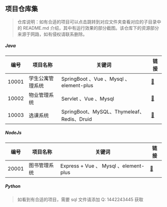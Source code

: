 ## 项目仓库集

> 仓库说明：如有合适的项目可以点击跳转到对应文件夹查看对应的子目录中的 README.md 介绍，其中有运行效果的部分截图。该仓库下的资源部分来源于网路，如有侵权请联系删除。

##### Java

| 编号  | 项目名称         | 关键词                                     | 链接                                                |
| ----- | ---------------- | ------------------------------------------ | --------------------------------------------------- |
| 10001 | 学生公寓管理系统 | SpringBoot 、Vue 、Mysql 、element-plus    | [🔗](./Java/10001.%20%20学生公寓管理系统/README.md) |
| 10002 | 物业管理系统     | Servlet 、Vue 、Mysql                      | [🔗](./Java/10002.%20物业管理系统/vue/README.md)    |
| 10003 | 选课系统         | SpringBoot、MySQL、Thymeleaf、Redis、Druid | [🔗](./Java/10003.%20选课系统/README.md)            |

##### NodeJs

| 编号  | 项目名称     | 关键词                                | 链接                                                    |
| ----- | ------------ | ------------------------------------- | ------------------------------------------------------- |
| 20001 | 图书管理系统 | Express + Vue 、 Mysql 、element-plus | [🔗](./NodeJS/20001.%20%20%20图书管理系统%20/README.md) |

##### Python

> 如看到有合适的项目，需要 sql 文件请添加 Q: 1442243445 获取
